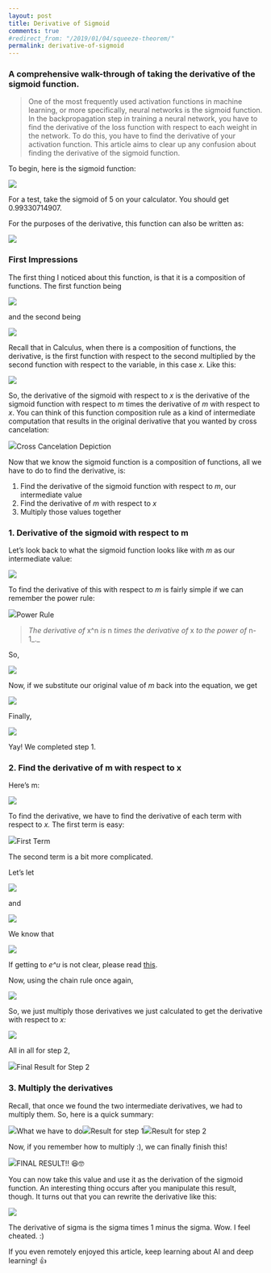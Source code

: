 ```yaml
---
layout: post
title: Derivative of Sigmoid
comments: true
#redirect_from: "/2019/01/04/squeeze-theorem/"
permalink: derivative-of-sigmoid
---
```

### A comprehensive walk-through of taking the derivative of the sigmoid function.

> One of the most frequently used activation functions in machine learning, or more specifically, neural networks is the sigmoid function. In the backpropagation step in training a neural network, you have to find the derivative of the loss function with respect to each weight in the network. To do this, you have to find the derivative of your activation function. This article aims to clear up any confusion about finding the derivative of the sigmoid function.

To begin, here is the sigmoid function:

![](https://cdn-images-1.medium.com/max/1600/0*__CimiM1Ccjafnco.png)

For a test, take the sigmoid of 5 on your calculator. You should get 0.99330714907.

For the purposes of the derivative, this function can also be written as:

![](https://cdn-images-1.medium.com/max/1600/0*29IvIJzx5Dh784AM.png)

### First Impressions

The first thing I noticed about this function, is that it is a composition of functions. The first function being

![](https://cdn-images-1.medium.com/max/1600/0*pjpAtNZFSvK8KQPy.png)

and the second being

![](https://cdn-images-1.medium.com/max/1600/0*novAxv0u5XSdK6jE.png)

Recall that in Calculus, when there is a composition of functions, the derivative, is the first function with respect to the second multiplied by the second function with respect to the variable, in this case _x._ Like this:

![](https://cdn-images-1.medium.com/max/1600/0*WMrBvqxXfikCM8tc.png)

So, the derivative of the sigmoid with respect to _x_ is the derivative of the sigmoid function with respect to _m_ times the derivative of _m_ with respect to _x_. You can think of this function composition rule as a kind of intermediate computation that results in the original derivative that you wanted by cross cancelation:

![](https://cdn-images-1.medium.com/max/1600/0*zRmq7X57wdJu68KR.png)Cross Cancelation Depiction

Now that we know the sigmoid function is a composition of functions, all we have to do to find the derivative, is:

1.  Find the derivative of the sigmoid function with respect to _m_, our intermediate value
2.  Find the derivative of _m_ with respect to _x_
3.  Multiply those values together

### 1\. Derivative of the sigmoid with respect to m

Let’s look back to what the sigmoid function looks like with _m_ as our intermediate value:

![](https://cdn-images-1.medium.com/max/1600/0*cI0amBQfhzthhvW1.png)

To find the derivative of this with respect to _m_ is fairly simple if we can remember the power rule:

![](https://cdn-images-1.medium.com/max/1600/0*WSkUZxxXRQe_g2z5.png)Power Rule

> _The derivative of_ x^n _is_ n _times the derivative of_ x _to the power of_ n-1_._

So,

![](https://cdn-images-1.medium.com/max/1600/0*ryXtHAVT8QgJ0i7g.png)

Now, if we substitute our original value of _m_ back into the equation, we get

![](https://cdn-images-1.medium.com/max/1600/0*wG5ne684eoakVVYC.png)

Finally,

![](https://cdn-images-1.medium.com/max/1600/0*wK3r5WvA88RKEG3s.png)

Yay! We completed step 1.

### 2\. Find the derivative of m with respect to x

Here’s m:

![](https://cdn-images-1.medium.com/max/1600/1*-BqfSJPGF0KKnaWYM2bOEw.png)

To find the derivative, we have to find the derivative of each term with respect to _x._ The first term is easy:

![](https://cdn-images-1.medium.com/max/1600/1*zBpJLIpBvcwOwiqpaQ92_w.png)First Term

The second term is a bit more complicated.

Let’s let

![](https://cdn-images-1.medium.com/max/1600/1*ECwZmb7e1f3Hw_mYRIGGDg.png)

and

![](https://cdn-images-1.medium.com/max/1600/1*bVACPx-hvpOKanj8u-SqbQ.png)

We know that

![](https://cdn-images-1.medium.com/max/1600/1*gzsdyl1WKDsH5AQMRkQu-g.png)

If getting to _e^u_ is not clear, please read [this](https://www.themathpage.com/aCalc/exponential.htm).

Now, using the chain rule once again,

![](https://cdn-images-1.medium.com/max/1600/1*mhBmhaCqwRzB34VgILRtKA.png)

So, we just multiply those derivatives we just calculated to get the derivative with respect to _x:_

![](https://cdn-images-1.medium.com/max/1600/1*AKFRnoWvULE-sFGwq100wA.png)

All in all for step 2,

![](https://cdn-images-1.medium.com/max/1600/1*4WEdPSNIGoNRKjVvHukEkw.png)Final Result for Step 2

### 3\. Multiply the derivatives

Recall, that once we found the two intermediate derivatives, we had to multiply them. So, here is a quick summary:

![](https://cdn-images-1.medium.com/max/1600/0*WMrBvqxXfikCM8tc.png)What we have to do![](https://cdn-images-1.medium.com/max/1600/0*wK3r5WvA88RKEG3s.png)Result for step 1![](https://cdn-images-1.medium.com/max/1600/1*4WEdPSNIGoNRKjVvHukEkw.png)Result for step 2

Now, if you remember how to multiply :), we can finally finish this!

![](https://cdn-images-1.medium.com/max/2400/1*t_VnIIxJ8ATNV2PFovrMXw.png)FINAL RESULT!! 😆🤓

You can now take this value and use it as the derivation of the sigmoid function. An interesting thing occurs after you manipulate this result, though. It turns out that you can rewrite the derivative like this:

![](https://cdn-images-1.medium.com/max/1600/1*kcQFW-uNc7JpzKAA98tFHA.png)

The derivative of sigma is the sigma times 1 minus the sigma. Wow. I feel cheated. :)

If you even remotely enjoyed this article, keep learning about AI and deep learning! 👍
